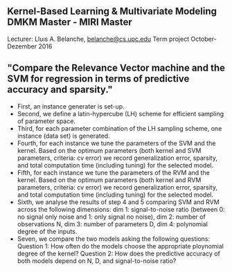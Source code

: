 ## Kernel-Based Learning & Multivariate Modeling DMKM Master - MIRI Master
Lecturer: Lluıs A. Belanche, belanche@cs.upc.edu
Term project
October-Dezember 2016

## "Compare the Relevance Vector machine and the SVM for regression in terms of predictive accuracy and sparsity."

- First, an instance generater is set-up.
- Second, we define a latin-hypercube (LH) scheme for efficient sampling of parameter space.
- Third, for each parameter combination of the LH sampling scheme, one instance (data set) is generated.
- Fourth, for each instance we tune the parameters of the SVM and the kernel.
  Based on the optimum parameters (both kernel and SVM parameters, criteria: cv error)
  we record generalization error, sparsity, and total computation time (including tuning) for the selected model.
- Fifth, for each instance we tune the parameters of the RVM and the kernel.
  Based on the optimum parameters (both kernel and RVM parameters, criteria: cv error)
  we record generalization error, sparsity, and total computation time (including tuning) for the selected model.
- Sixth, we analyse the results of step 4 and 5 comparing SVM and RVM across the following dimensions:
  dim 1: signal-to-noise ratio (between 0: no signal only noise and 1: only signal no noise),
  dim 2: number of observations N,
  dim 3: number of parameters D,
  dim 4: polynomial degree of the inputs.
- Seven, we compare the two models asking the following questions:
  Question 1: How often do the models choose the appropriate ploynomial degree of the kernel?
  Question 2: How does the predictive accuracy of both models depend on N, D, and signal-to-noise ratio?
